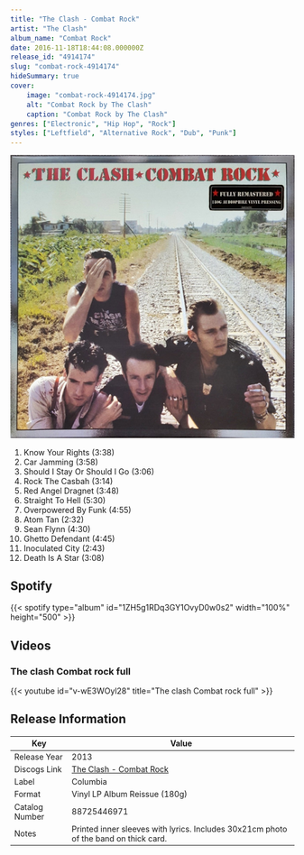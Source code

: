 ```yaml
---
title: "The Clash - Combat Rock"
artist: "The Clash"
album_name: "Combat Rock"
date: 2016-11-18T18:44:08.000000Z
release_id: "4914174"
slug: "combat-rock-4914174"
hideSummary: true
cover:
    image: "combat-rock-4914174.jpg"
    alt: "Combat Rock by The Clash"
    caption: "Combat Rock by The Clash"
genres: ["Electronic", "Hip Hop", "Rock"]
styles: ["Leftfield", "Alternative Rock", "Dub", "Punk"]
---
```


![Combat Rock by The Clash](combat-rock-4914174.jpg)

<!-- section break -->

1. Know Your Rights (3:38)
2. Car Jamming (3:58)
3. Should I Stay Or Should I Go (3:06)
4. Rock The Casbah (3:14)
5. Red Angel Dragnet (3:48)
6. Straight To Hell (5:30)
7. Overpowered By Funk (4:55)
8. Atom Tan (2:32)
9. Sean Flynn (4:30)
10. Ghetto Defendant (4:45)
11. Inoculated City (2:43)
12. Death Is A Star (3:08)

<!-- section break -->


## Spotify
{{< spotify type="album" id="1ZH5g1RDq3GY1OvyD0w0s2" width="100%" height="500" >}}



## Videos
### The clash Combat rock full
{{< youtube id="v-wE3WOyl28" title="The clash Combat rock full" >}}<br>



## Release Information
|  Key           | Value                                                |
| ---------------| ---------------------------------------------------- |
| Release Year   | 2013                                   |
| Discogs Link   | [The Clash - Combat Rock](https://www.discogs.com/release/4914174-The-Clash-Combat-Rock) |
| Label          | Columbia |
| Format         | Vinyl LP Album Reissue (180g) |
| Catalog Number | 88725446971 |
| Notes | Printed inner sleeves with lyrics. Includes 30x21cm photo of the band on thick card. |